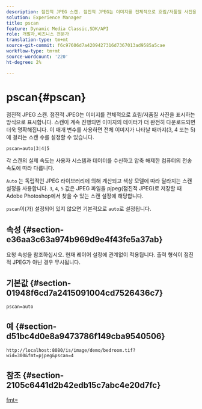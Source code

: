 ```yaml
---
description: 점진적 JPEG 스캔. 점진적 JPEG는 이미지를 전체적으로 흐림/저품질 사진을 표시하는 방식으로 표시합니다. 스캔이 계속 진행되면 이미지의 데이터가 더 완전히 다운로드되면 더욱 명확해집니다. 이 매개 변수를 사용하면 전체 이미지가 나타날 때까지(3, 4 또는 5)에 걸리는 스캔 수를 설정할 수 있습니다.
solution: Experience Manager
title: pscan
feature: Dynamic Media Classic,SDK/API
role: 개발자,비즈니스 전문가
translation-type: tm+mt
source-git-commit: f6c97606d7a4209427316d7367013ad9585a5cae
workflow-type: tm+mt
source-wordcount: '220'
ht-degree: 2%

---
```



# pscan{#pscan}

점진적 JPEG 스캔. 점진적 JPEG는 이미지를 전체적으로 흐림/저품질 사진을 표시하는 방식으로 표시합니다. 스캔이 계속 진행되면 이미지의 데이터가 더 완전히 다운로드되면 더욱 명확해집니다. 이 매개 변수를 사용하면 전체 이미지가 나타날 때까지(3, 4 또는 5)에 걸리는 스캔 수를 설정할 수 있습니다.

`pscan=auto|3|4|5`

각 스캔의 실제 속도는 사용자 시스템과 데이터를 수신하고 압축 해제한 컴퓨터의 전송 속도에 따라 다릅니다.

`Auto` 는 독립적인 JPEG 라이브러리에 의해 계산되고 색상 모델에 따라 달라지는 스캔 설정을 사용합니다. `3`, `4`, `5` 값은 JPEG 파일을 pjpeg(점진적 JPEG)로 저장할 때 Adobe Photoshop에서 찾을 수 있는 스캔 설정에 해당합니다.

`pscan`이(가) 설정되어 있지 않으면 기본적으로 `auto`로 설정됩니다.

## 속성 {#section-e36aa3c63a974b969d9e4f43fe5a37ab}

요청 속성을 참조하십시오. 현재 레이어 설정에 관계없이 적용됩니다. 출력 형식이 점진적 JPEG가 아닌 경우 무시됩니다.

## 기본값 {#section-01948f6cd7a2415091004cd7526436c7}

`pscan=auto`

## 예 {#section-d51bc4d0e8a9473786f149cba9540506}

`http://localhost:8080/is/image/demo/bedroom.tif?wid=300&fmt=pjpeg&pscan=4`

## 참조 {#section-2105c6441d2b42edb15c7abc4e20d7fc}

[fmt=](../../../../../is-api/http-ref/image-serving-api-ref/c-http-protocol-reference/c-command-reference/r-is-http-fmt.md#reference-cdf10043423b45ba9fe15157fb3ae37a)
